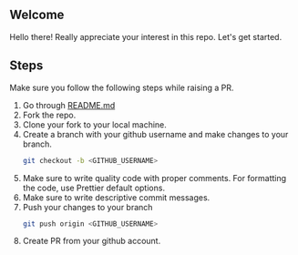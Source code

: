 ## Welcome
Hello there! Really appreciate your interest in this repo. Let's get started.

## Steps
Make sure you follow the following steps while raising a PR.
<ol>
<li>Go through <a href="https://github.com/TheNinza/vaccimailer/blob/main/README.md">README.md</a></li>
<li>Fork the repo.</li>
<li>Clone your fork to your local machine.</li>
<li>Create a branch with your github username and make changes to your branch.</li>

```sh
git checkout -b <GITHUB_USERNAME>
```

<li>Make sure to write quality code with proper comments. For formatting the code, use Prettier default options.</li>

<li>Make sure to write descriptive commit messages.</li>

<li>Push your changes to your branch</li>

```sh
git push origin <GITHUB_USERNAME>
```

<li>Create PR from your github account.</li>
</ol>
